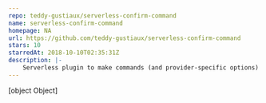 ```yaml
---
repo: teddy-gustiaux/serverless-confirm-command
name: serverless-confirm-command
homepage: NA
url: https://github.com/teddy-gustiaux/serverless-confirm-command
stars: 10
starredAt: 2018-10-10T02:35:31Z
description: |-
    Serverless plugin to make commands (and provider-specific options) requiring confirmation before execution.
---
```


[object Object]

